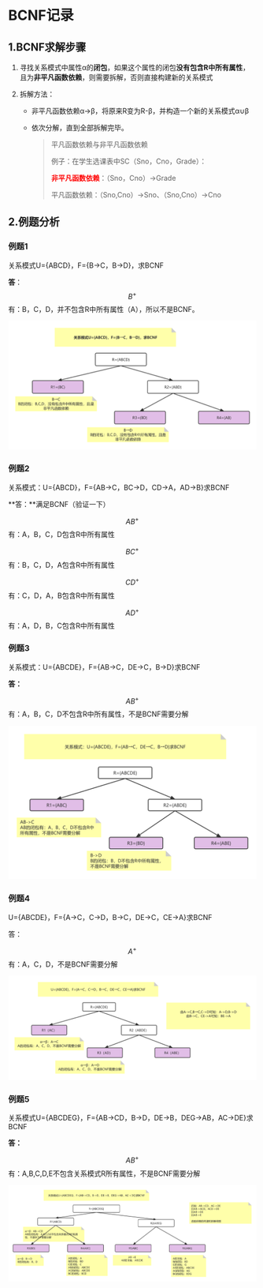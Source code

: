 # BCNF记录

## 1.BCNF求解步骤

1. 寻找关系模式中属性α的**闭包**，如果这个属性的闭包**没有包含R中所有属性**，且为**非平凡函数依赖**，则需要拆解，否则直接构建新的关系模式

2. 拆解方法：

   - 非平凡函数依赖α→β，将原来R变为R-β，并构造一个新的关系模式α∪β

   - 依次分解，直到全部拆解完毕。

     > 平凡函数依赖与非平凡函数依赖
     >
     > 例子：在学生选课表中SC（Sno，Cno，Grade）：
     >
     > **<font color="#FF0000">非平凡函数依赖</font>**：（Sno，Cno）→Grade
     >
     > 平凡函数依赖：（Sno,Cno）→Sno、（Sno,Cno）→Cno

## 2.例题分析

### 例题1

关系模式U={ABCD}，F={B→C，B→D}，求BCNF

**答**：$$B^+$$​有：B，C，D，并不包含R中所有属性（A），所以不是BCNF。

![例题1](../assets/例题1.png)

### 例题2

关系模式：U={ABCD}，F={AB→C，BC→D，CD→A，AD→B}求BCNF

**答：**满足BCNF（验证一下）

$$AB^+$$​​有：A，B，C，D包含R中所有属性

$$BC^+$$​​有：B，C，D，A包含R中所有属性

$$CD^+$$​​有：C，D，A，B包含R中所有属性

$$AD^+$$​​有：A，D，B，C包含R中所有属性

### 例题3

关系模式：U={ABCDE}，F={AB→C，DE→C，B→D}求BCNF

**答：**

$$AB^+$$​​有：A，B，C，D不包含R中所有属性，不是BCNF需要分解

![例题1](../assets/例题2.png)

### 例题4

U={ABCDE}，F={A→C，C→D，B→C，DE→C，CE→A}求BCNF

答：

$$A^+$$​​有：A，C，D，不是BCNF需要分解

![例题4](../assets/例题4.png)

### 例题5

关系模式U={ABCDEG}，F={AB->CD，B->D，DE->B，DEG->AB，AC->DE}求BCNF

**答：**

$$AB^+$$​​​​有：A,B,C,D,E不包含关系模式R所有属性，不是BCNF需要分解

![例题5](../assets/例题5.png)